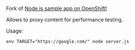 Fork of [Node.js sample app on OpenShift!](https://github.com/openshift/nodejs-ex)

Allows to proxy content for performance testing.

Usage:

```
env TARGET="https://google.com/" node server.js
```

